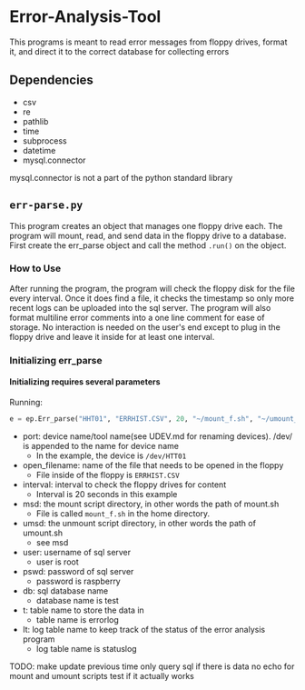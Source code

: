 # Error-Analysis-Tool
This programs is meant to read error messages from floppy drives, format it, and direct it to the correct database for collecting errors

## Dependencies
- csv
- re
- pathlib
- time
- subprocess
- datetime
- mysql.connector

mysql.connector is not a part of the python standard library

## ```err-parse.py```
This program creates an object that manages one floppy drive each. The program will mount, read, and send data in the floppy drive to a database. First create the err_parse object and call the method ```.run()``` on the object.

### How to Use
After running the program, the program will check the floppy disk for the file every interval. Once it does find a file, it checks the timestamp so only more recent logs can be uploaded into the sql server. The program will also format multiline error comments into a one line comment for ease of storage. No interaction is needed on the user's end except to plug in the floppy drive and leave it inside for at least one interval.

### Initializing err_parse
#### Initializing requires several parameters
Running: 
```python
e = ep.Err_parse("HHT01", "ERRHIST.CSV", 20, "~/mount_f.sh", "~/umount_f.sh", "127.0.0.1", "root", "raspberry", "test", "errorlog", "statuslog")
```
- port: device name/tool name(see UDEV.md for renaming devices). /dev/ is appended to the name for device name
  - In the example, the device is ```/dev/HTT01```
- open_filename: name of the file that needs to be opened in the floppy
  - File inside of the floppy is ```ERRHIST.CSV```
- interval: interval to check the floppy drives for content
  - Interval is 20 seconds in this example
- msd: the mount script directory, in other words the path of mount.sh
  - File is called ```mount_f.sh``` in the home directory.
- umsd: the unmount script directory, in other words the path of umount.sh
  - see msd
- user: username of sql server
  - user is root
- pswd: password of sql server
  - password is raspberry
- db: sql database name
  - database name is test
- t: table name to store the data in
  - table name is errorlog
- lt: log table name to keep track of the status of the error analysis program
  - log table name is statuslog
  
TODO: make update previous time only query sql if there is data
no echo for mount and umount scripts
test if it actually works
